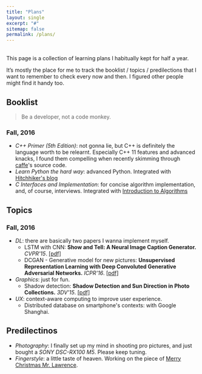 ```yaml
---
title: "Plans"
layout: single
excerpt: "#"
sitemap: false
permalink: /plans/
---
```


<br>
This page is a collection of learning plans I habitually kept for half a year.

It’s mostly the place for me to track the booklist / topics / predilections that I want to remember to check every now and then. I figured other people might find it handy too.

## Booklist

> Be a developer, not a code monkey.

### Fall, 2016

+ *C++ Primer (5th Edition)*: not gonna lie, but C++ is definitely the language worth to be relearnt. Especially C++ 11 features and advanced knacks, I found them compelling when recently skimming through [caffe](https://github.com/BVLC/caffe)'s source code.
+ *Learn Python the hard way*: advanced Python. Integrated with [Hitchhiker's blog](http://docs.python-guide.org/en/latest/)
+ *C Interfaces and Implementation*: for concise algorithm implementation, and, of course, interviews. Integrated with [Introduction to Algorithms](https://mitpress.mit.edu/sites/default/files/titles/content/9780262033848_sch_0001.pdf)

## Topics

### Fall, 2016
+ *DL*: there are basically two papers I wanna implement myself.
    - LSTM with CNN: **Show and Tell: A Neural Image Caption Generator.** *CVPR'15*. [[pdf]](https://arxiv.org/pdf/1411.4555.pdf)
    - DCGAN - Generative model for new pictures: **Unsupervised Representation Learning with Deep Convoluted Generative Adversarial Networks.** *ICPR'16*. [[pdf]](https://arxiv.org/pdf/1511.06434v2.pdf)
+ *Graphics*: just for fun.
    - Shadow detection: **Shadow Detection and Sun Direction in Photo Collections.** *3DV'15*. [[pdf]](http://www.cs.sjtu.edu.cn/~shengbin/course/cg/Papers%20for%20Selection/Shadow%20Detection%20and%20Sun%20Direction%20in%20Photo%20Collections.pdf)
+ *UX*: context-aware computing to improve user experience.
    - Distributed database on smartphone's contexts: with Google Shanghai.

## Predilectinos

+ *Photography*: I finally set up my mind in shooting pro pictures, and just bought a *SONY DSC-RX100 M5*. Please keep tuning.
+ *Fingerstyle*: a little taste of heaven. Working on the piece of [Merry Christmas Mr. Lawrence](https://www.youtube.com/watch?v=aIUi86_Hscw).
